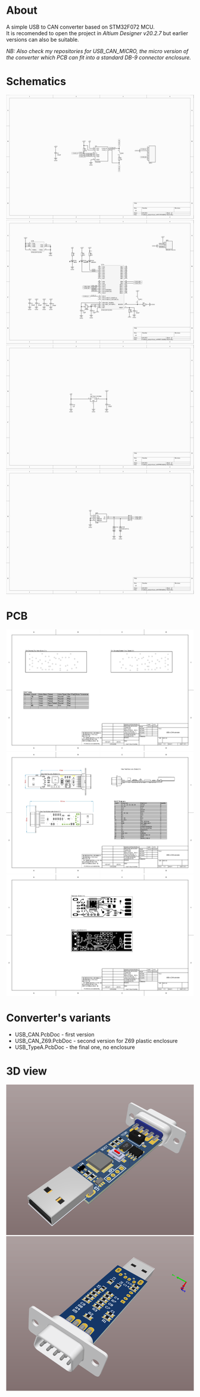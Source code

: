 # About
A simple USB to CAN converter based on STM32F072 MCU.\
It is recomended to open the project in _Altium Designer v20.2.7_ but earlier versions can also be suitable.

_NB: Also check my repositories for USB_CAN_MICRO, the micro version of the converter which PCB can fit into a standard DB-9 connector enclosure._

# Schematics
![](images/Job1-1.jpg)
![](images/Job1-2.jpg)
![](images/Job1-3.jpg)
![](images/Job1-4.jpg)


# PCB
![](images/Job1-5.jpg)
![](images/Job1-6.jpg)
![](images/Job1-7.jpg)


# Converter's variants
* USB_CAN.PcbDoc - first version
* USB_CAN_Z69.PcbDoc - second version for Z69 plastic enclosure
* USB_TypeA.PcbDoc - the final one, no enclosure

# 3D view
![](images/USB_TypeA.png)
![](images/USB_TypeA_Bottom.png)

